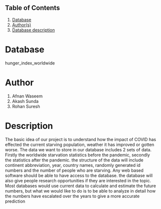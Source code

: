 
## Table of Contents
1. [Database](#database)
1. [Author(s)](#author)
1. [Database description](#description)
 
# Database
hunger_index_worldwide
# Author
1. Afnan Waseem
2. Akash Sunda
3. Rohan Suresh
# Description
The basic idea of our project is to understand how the impact of COVID has effected the current starving population, weather it has improved or gotten worse.
The data we want to store in our database includes 2 sets of data. Firstly the worldwide starvation statistics before the pandemic,  secondly the statistics after the pandemic. the structure of the data will include continent abbreviation, year, country names, randomly generated id numbers and the number of people who are starving. 
Any web based software should be able to have access to the database. the database will also give people research opportunities if they are interested in the topic. 
Most databases would use current data to calculate and estimate the future numbers, but what we would like to do is to be able to analyze in detail how the numbers have escalated over the years to give a more accurate prediction
